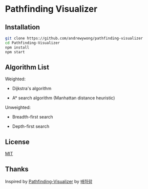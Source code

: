 # Pathfinding Visualizer

## Installation

```bash
git clone https://github.com/andrewywong/pathfinding-visualizer
cd Pathfinding-Visualizer
npm install
npm start
```

## Algorithm List

Weighted:

- Dijkstra's algorithm

- A\* search algorithm (Manhattan distance heuristic)

Unweighted:

- Breadth-first search

- Depth-first search

## License

[MIT](https://github.com/andrewywong/pathfinding-visualizer/blob/master/LICENSE)

## Thanks

Inspired by [Pathfinding-Visualizer](https://github.com/baeharam/Pathfinding-Visualizer) by [배하람](https://github.com/baeharam)
